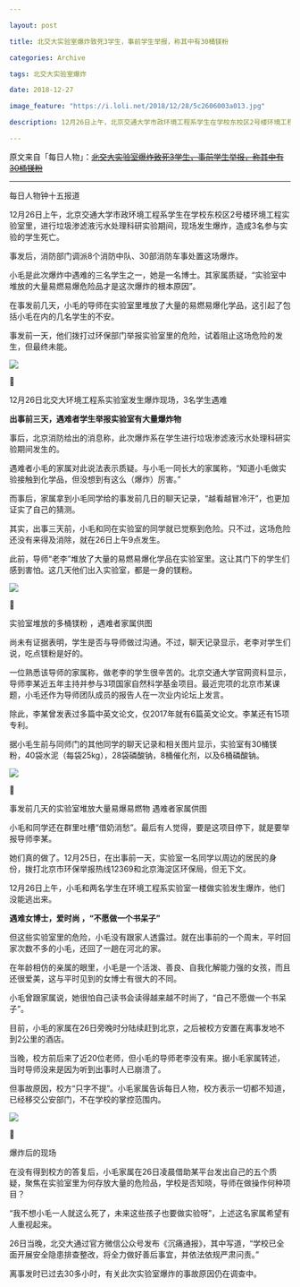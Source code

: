 ```yaml
---

layout: post

title: 北交大实验室爆炸致死3学生，事前学生举报，称其中有30桶镁粉

categories: Archive

tags: 北交大实验室爆炸

date: 2018-12-27

image_feature: "https://i.loli.net/2018/12/28/5c2606003a013.jpg"

description: 12月26日上午，北京交通大学市政环境工程系学生在学校东校区2号楼环境工程实验室里，进行垃圾渗滤液污水处理科研实验期间，现场发生爆炸，造成3名参与实验的学生死亡。

---
```


原文来自「每日人物」：~~[北交大实验室爆炸致死3学生，事前学生举报，称其中有30桶镁粉](https://kuaibao.qq.com/s/20181227A19XAW00?refer=kb_sec_share&share_seq=6&from=timeline&isappinstalled=0)~~

---

每日人物钟十五报道

12月26日上午，北京交通大学市政环境工程系学生在学校东校区2号楼环境工程实验室里，进行垃圾渗滤液污水处理科研实验期间，现场发生爆炸，造成3名参与实验的学生死亡。

事发后，消防部门调派8个消防中队、30部消防车事处置这场爆炸。

小毛是此次爆炸中遇难的三名学生之一，她是一名博士。其家属质疑，“实验室中堆放的大量易燃易爆危险品才是这次爆炸的根本原因”。

在事发前几天，小毛的导师在实验室里堆放了大量的易燃易爆化学品，这引起了包括小毛在内的几名学生的不安。

事发前一天，他们拨打过环保部门举报实验室里的危险，试着阻止这场危险的发生，但最终未能。

![](https://i.loli.net/2018/12/28/5c2606003a013.jpg)

<figcaption>12月26日北交大环境工程系实验室发生爆炸现场，3名学生遇难</figcaption>

**出事前三天，遇难者学生举报实验室有大量爆炸物**

事后，北京消防给出的消息称，此次爆炸系在学生进行垃圾渗滤液污水处理科研实验期间发生的。

遇难者小毛的家属对此说法表示质疑。与小毛一同长大的家属称，“知道小毛做实验接触到化学品，但没想到有这么（爆炸）厉害。”

而事后，家属拿到小毛同学给的事发前几日的聊天记录，“越看越冒冷汗”，也更加证实了自己的猜测。

其实，出事三天前，小毛和同在实验室的同学就已觉察到危险。只不过，这场危险还没有来得及消除，就在26日上午9点发生。

此前，导师“老李”堆放了大量的易燃易爆化学品在实验室里。这让其门下的学生们感到害怕。这几天他们出入实验室，都是一身的镁粉。

![](https://i.loli.net/2018/12/28/5c26060106e32.jpg)

<figcaption>实验室堆放的多桶镁粉 ，遇难者家属供图</figcaption>

尚未有证据表明，学生是否与导师做过沟通。不过，聊天记录显示，老李对学生们说，吃点镁粉是好的。

一位熟悉该导师的家属称，做老李的学生很辛苦的。北京交通大学官网资料显示，导师李某近五年主持并参与3项国家自然科学基金项目。最近完项的北京市某课题，小毛还作为导师团队成员的报告人在一次业内论坛上发言。

除此，李某曾发表过多篇中英文论文，仅2017年就有6篇英文论文。李某还有15项专利。

据小毛生前与同师门的其他同学的聊天记录和相关图片显示，实验室有30桶镁粉，40袋水泥（每袋25kg），28袋磷酸钠，8桶催化剂，以及6桶磷酸钠。

![](https://i.loli.net/2018/12/28/5c26060214209.jpg)

<figcaption>事发前几天的实验室堆放大量易爆易燃物 遇难者家属供图</figcaption>

小毛和同学还在群里吐槽“借奶消愁”。最后有人觉得，要是这项目停下，就是要举报导师李某。

她们真的做了。12月25日，在出事前一天，实验室一名同学以周边的居民的身份，拨打北京市环保举报热线12369和北京海淀区环保局，但无下文。

12月26日上午，小毛和两名学生在环境工程系实验室一楼做实验发生爆炸，他们没能逃出来。

**遇难女博士，爱时尚 ，“不愿做一个书呆子”**

但这些实验室里的危险，小毛没有跟家人透露过。就在出事前的一个周末，平时回家次数不多的小毛，还回了一趟在河北的家。

在年龄相仿的亲属的眼里，小毛是一个活泼、善良、自我化解能力强的女孩，而且还很爱美，这与平时见到的女博士有很大的不同。

小毛曾跟家属说，她很怕自己读书会读得越来越不时尚了，“自己不愿做一个书呆子”。

目前，小毛的家属在26日旁晚时分陆续赶到北京，之后被校方安置在离事发地不到2公里的酒店。

当晚，校方前后来了近20位老师，但小毛的导师老李没有来。据小毛家属转述，当时导师没来是因为听到出事时人已崩溃了。

但事故原因，校方“只字不提”。小毛家属告诉每日人物，校方表示一切都不知道，已经移交公安部门，不在学校的掌控范围内。

![](https://i.loli.net/2018/12/28/5c260602e3ac3.jpg)

<figcaption>爆炸后的现场</figcaption>

在没有得到校方的答复后，小毛家属在26日凌晨借助某平台发出自己的五个质疑，聚焦在实验室里为何存放大量的危险品，学校是否知晓，导师在做操作何种项目？

“我不想小毛一人就这么死了，未来这些孩子也要做实验呀”，上述这名家属希望有人重视起来。

26日当晚，北交大通过官方微信公众号发布《沉痛通报》，其中写道，“学校已全面开展安全隐患排查整改，将全力做好善后事宜，并依法依规严肃问责。”

离事发时已过去30多小时，有关此次实验室爆炸的事故原因仍在调查中。
